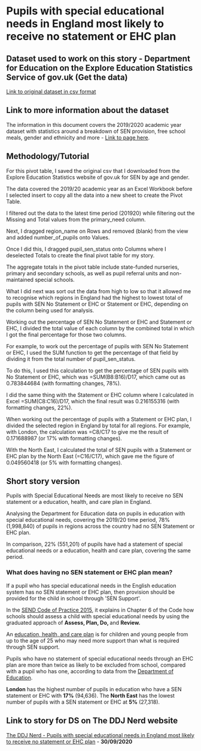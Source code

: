 # Pupils with special educational needs in England most likely to receive no statement or EHC plan

## Dataset used to work on this story - Department for Education on the Explore Education Statistics Service of gov.uk (Get the data)
[Link to original dataset in csv format](https://data.explore-education-statistics.service.gov.uk/api/download/special-educational-needs-in-england/2019-20/data/sen_age_gender.csv)

## Link to more information about the dataset
The information in this document covers the 2019/2020 academic year dataset with statistics around a breakdown of SEN provision, free school meals, gender and ethnicity and more -
[Link to page here](https://explore-education-statistics.service.gov.uk/find-statistics/special-educational-needs-in-england).

## Methodology/Tutorial

For this pivot table, I saved the original csv that I downloaded from the Explore Education Statistics website of gov.uk for SEN by age and gender.

The data covered the 2019/20 academic year as an Excel Workbook before I selected insert to copy all the data into a new sheet to create the Pivot Table.

I filtered out the data to the latest time period (201920) while filtering out the Missing and Total values from the primary_need column.

Next, I dragged region_name on Rows and removed (blank) from the view and added number_of_pupils onto Values.

Once I did this, I dragged pupil_sen_status onto Columns where I deselected Totals to create the final pivot table for my story.

The aggregate totals in the pivot table include state-funded nurseries, primary and secondary schools, as well as pupil referral units and non-maintained special schools.

What I did next was sort out the data from high to low so that it allowed me to recognise which regions in England had the highest to lowest total of pupils with SEN No Statement or EHC or Statement or EHC, depending on the column being used for analysis. 

Working out the percentage of SEN No Statement or EHC and Statement or EHC, I divided the total value of each column by the combined total in which I got the final percentage for those two columns.

For example, to work out the percentage of pupils with SEN No Statement or EHC, I used the SUM function to get the percentage of that field by dividing it from the total number of pupil_sen_status.

To do this, I used this calculation to get the percentage of SEN pupils with No Statement or EHC, which was =SUM(B8:B16)/D17, which came out as 0.783844684 (with formatting changes, 78%).

I did the same thing with the Statement or EHC column where I calculated in Excel =SUM(C8:C16)/D17, which the final result was 0.216155316 (with formatting changes, 22%).

When working out the percentage of pupils with a Statement or EHC plan, I divided the selected region in England by total for all regions. For example, with London, the calculation was =C8/C17 to give me the result of 0.171688987 (or 17% with formatting changes). 

With the North East, I calculated the total of SEN pupils with a Statement or EHC plan by the North East (=C16/C17), which gave me the figure of 0.049560418 (or 5% with formatting changes).

## Short story version

Pupils with Special Educational Needs are most likely to receive no SEN statement or a education, health, and care plan in England.

Analysing the Department for Education data on pupils in education with special educational needs, covering the 2019/20 time period, 78% (1,998,840) of pupils in regions across the country had no SEN Statement or EHC plan.

In comparison, 22% (551,201) of pupils have had a statement of special educational needs or a education, health and care plan, covering the same period.

<h3><strong>What does having no SEN statement or EHC plan mean? </strong></h3>

<p>If a pupil who has special educational needs in the English education system has no SEN statement or EHC plan, then provision should be provided for the child in school through 'SEN Support'.</p>

<p>In the <a href="https://assets.publishing.service.gov.uk/government/uploads/system/uploads/attachment_data/file/398815/SEND_Code_of_Practice_January_2015.pdf">SEND Code of Practice 2015</a>, it explains in Chapter 6 of the Code how schools should assess a child with special educational needs by using the graduated approach of <strong>Assess, Plan, Do, </strong>and <strong>Review.</strong></p>

<p>An <a href="https://www.gov.uk/children-with-special-educational-needs/extra-SEN-help">education, health, and care plan</a> is for children and young people from up to the age of 25 who may need more support than what is required through SEN support.</p>

<p>Pupils who have no statement of special educational needs through an EHC plan are more than twice as likely to be excluded from school, compared with a pupil who has one, according to data from the <a href="https://explore-education-statistics.service.gov.uk/find-statistics/permanent-and-fixed-period-exclusions-in-england">Department of Education</a>.</p>

<p><strong>London</strong> has the highest number of pupils in education who have a SEN statement or EHC with <strong>17%</strong> (94,636). The <strong>North East</strong> has the lowest number of pupils with a SEN statement or EHC at <strong>5%</strong> (27,318).</p>

## Link to story for DS on The DDJ Nerd website
[The DDJ Nerd - Pupils with special educational needs in England most likely to receive no statement or EHC plan](https://theddjnerd.wordpress.com/2020/09/30/pupils-sen-statement-ehc-plan/) - <strong>30/09/2020</strong>
